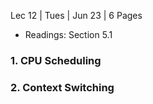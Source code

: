 Lec 12 | Tues | Jun 23 | 6 Pages
- Readings: Section 5.1

### 1. CPU Scheduling 

### 2. Context Switching

